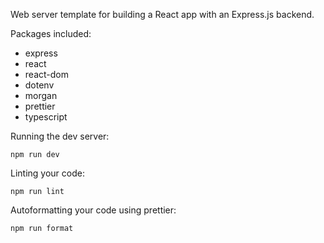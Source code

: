 Web server template for building a React app with an Express.js backend.

Packages included:
 * express
 * react
 * react-dom
 * dotenv
 * morgan
 * prettier
 * typescript

Running the dev server:
```
npm run dev
```

Linting your code:
```
npm run lint
```

Autoformatting your code using prettier:
```
npm run format
```
